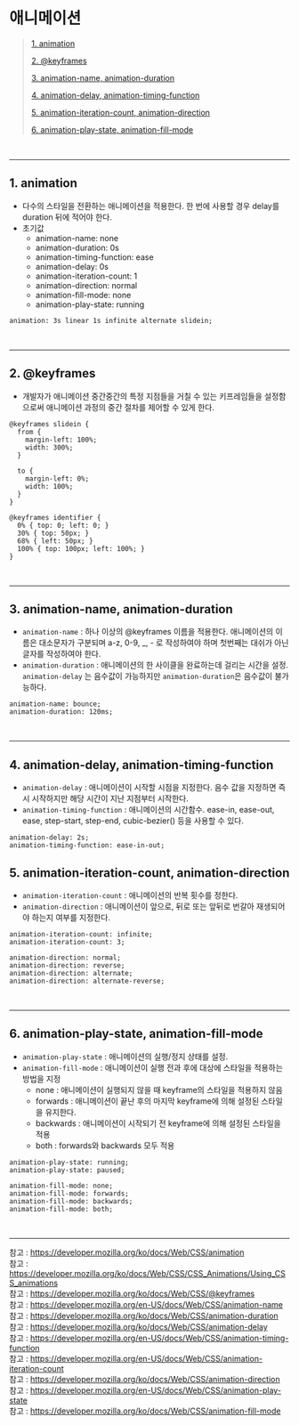 # 애니메이션

> [1. animation](#1-animation)
>
> [2. @keyframes](#2-keyframes)
>
> [3. animation-name, animation-duration](#3-animation-name-animation-duration)
>
> [4. animation-delay, animation-timing-function](#4-animation-delay-animation-timing-function)
>
> [5. animation-iteration-count, animation-direction](#5-animation-iteration-count-animation-direction)
>
> [6. animation-play-state, animation-fill-mode](#6-animation-play-state-animation-fill-mode)

<br><hr>

## 1. animation

- 다수의 스타일을 전환하는 애니메이션을 적용한다. 한 번에 사용할 경우 delay를 duration 뒤에 적어야 한다.
- 초기값
  - animation-name: none
  - animation-duration: 0s
  - animation-timing-function: ease
  - animation-delay: 0s
  - animation-iteration-count: 1
  - animation-direction: normal
  - animation-fill-mode: none
  - animation-play-state: running

```
animation: 3s linear 1s infinite alternate slidein;
```

<br><hr>

## 2. @keyframes

- 개발자가 애니메이션 중간중간의 특정 지점들을 거칠 수 있는 키프레임들을 설정함으로써 애니메이션 과정의 중간 절차를 제어할 수 있게 한다.

```
@keyframes slidein {
  from {
    margin-left: 100%;
    width: 300%;
  }

  to {
    margin-left: 0%;
    width: 100%;
  }
}

@keyframes identifier {
  0% { top: 0; left: 0; }
  30% { top: 50px; }
  68% { left: 50px; }
  100% { top: 100px; left: 100%; }
}
```

<br><hr>

## 3. animation-name, animation-duration

- `animation-name` : 하나 이상의 @keyframes 이름을 적용한다. 애니메이션의 이름은 대소문자가 구분되며 a-z, 0-9, \_, - 로 작성하여야 하며 첫번째는 대쉬가 아닌 글자를 작성하여야 한다.
- `animation-duration` : 애니메이션의 한 사이클을 완료하는데 걸리는 시간을 설정. `animation-delay` 는 음수값이 가능하지만 `animation-duration`은 음수값이 불가능하다.

```
animation-name: bounce;
animation-duration: 120ms;
```

<br><hr>

## 4. animation-delay, animation-timing-function

- `animation-delay` : 애니메이션이 시작할 시점을 지정한다. 음수 값을 지정하면 즉시 시작하지만 해당 시간이 지난 지점부터 시작한다.
- `animation-timing-function` : 애니메이션의 시간함수. ease-in, ease-out, ease, step-start, step-end, cubic-bezier() 등을 사용할 수 있다.

```
animation-delay: 2s;
animation-timing-function: ease-in-out;
```

## 5. animation-iteration-count, animation-direction

- `animation-iteration-count` : 애니메이션의 반복 횟수를 정한다.
- `animation-direction` : 애니메이션이 앞으로, 뒤로 또는 앞뒤로 번갈아 재생되어야 하는지 여부를 지정한다.

```
animation-iteration-count: infinite;
animation-iteration-count: 3;

animation-direction: normal;
animation-direction: reverse;
animation-direction: alternate;
animation-direction: alternate-reverse;
```

<br><hr>

## 6. animation-play-state, animation-fill-mode

- `animation-play-state` : 애니메이션의 실행/정지 상태를 설정.
- `animation-fill-mode` : 애니메이션이 실행 전과 후에 대상에 스타일을 적용하는 방법을 지정
  - none : 애니메이션이 실행되지 않을 때 keyframe의 스타일을 적용하지 않음
  - forwards : 애니메이션이 끝난 후의 마지막 keyframe에 의해 설정된 스타일을 유지한다.
  - backwards : 애니메이션이 시작되기 전 keyframe에 의해 설정된 스타일을 적용
  - both : forwards와 backwards 모두 적용

```
animation-play-state: running;
animation-play-state: paused;

animation-fill-mode: none;
animation-fill-mode: forwards;
animation-fill-mode: backwards;
animation-fill-mode: both;
```

<br><hr>

참고 : https://developer.mozilla.org/ko/docs/Web/CSS/animation  
참고 : https://developer.mozilla.org/ko/docs/Web/CSS/CSS_Animations/Using_CSS_animations  
참고 : https://developer.mozilla.org/ko/docs/Web/CSS/@keyframes  
참고 : https://developer.mozilla.org/en-US/docs/Web/CSS/animation-name  
참고 : https://developer.mozilla.org/ko/docs/Web/CSS/animation-duration  
참고 : https://developer.mozilla.org/ko/docs/Web/CSS/animation-delay  
참고 : https://developer.mozilla.org/en-US/docs/Web/CSS/animation-timing-function  
참고 : https://developer.mozilla.org/en-US/docs/Web/CSS/animation-iteration-count  
참고 : https://developer.mozilla.org/ko/docs/Web/CSS/animation-direction  
참고 : https://developer.mozilla.org/en-US/docs/Web/CSS/animation-play-state  
참고 : https://developer.mozilla.org/ko/docs/Web/CSS/animation-fill-mode
